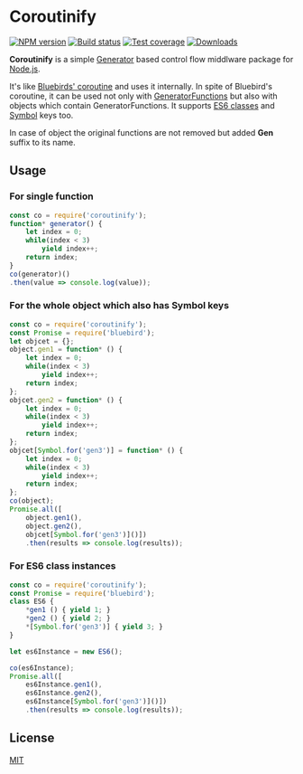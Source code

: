 # Coroutinify

[![NPM version][npm-image]][npm-url]
[![Build status][travis-image]][travis-url]
[![Test coverage][coveralls-image]][coveralls-url]
[![Downloads][downloads-image]][downloads-url]

**Coroutinify** is a simple [Generator](https://developer.mozilla.org/en-US/docs/Web/JavaScript/Reference/Global_Objects/Generator) based control flow middlware package for [Node.js](https://nodejs.org).

It's like [Bluebirds' coroutine](http://bluebirdjs.com/docs/api/promise.coroutine.html) and uses it internally.
In spite of Bluebird's coroutine, it can be used not only with [GeneratorFunctions](https://developer.mozilla.org/en-US/docs/Web/JavaScript/Reference/Statements/function*) but also with objects which contain GeneratorFunctions. It supports [ES6 classes](https://developer.mozilla.org/en-US/docs/Web/JavaScript/Reference/Classes) and [Symbol](https://developer.mozilla.org/en-US/docs/Web/JavaScript/Reference/Global_Objects/Symbol) keys too.

In case of object the original functions are not removed but added **Gen** suffix to its name.

## Usage
### For single function
```javascript
const co = require('coroutinify');
function* generator() {
    let index = 0;
    while(index < 3)
        yield index++;
    return index;
}
co(generator)()
.then(value => console.log(value));    
```

### For the whole object which also has Symbol keys
```javascript
const co = require('coroutinify');
const Promise = require('bluebird');
let objcet = {};
object.gen1 = function* () {
    let index = 0;
    while(index < 3)
        yield index++;
    return index;
};
objcet.gen2 = function* () {
    let index = 0;
    while(index < 3)
        yield index++;
    return index;
};
objcet[Symbol.for('gen3')] = function* () {
    let index = 0;
    while(index < 3)
        yield index++;
    return index;
};
co(object);
Promise.all([
    object.gen1(),
    object.gen2(),
    objcet[Symbol.for('gen3')]()])
    .then(results => console.log(results));    
```

### For ES6 class instances
```javascript
const co = require('coroutinify');
const Promise = require('bluebird');
class ES6 {
    *gen1 () { yield 1; }
    *gen2 () { yield 2; }
    *[Symbol.for('gen3')] { yield 3; }
}

let es6Instance = new ES6();

co(es6Instance);
Promise.all([
    es6Instance.gen1(),
    es6Instance.gen2(),
    es6Instance[Symbol.for('gen3')]()])
    .then(results => console.log(results));    
```

## License
[MIT](https://github.com/taronpa/coroutinify/blob/master/LICENSE.md)

[npm-image]: https://img.shields.io/npm/v/coroutinify.svg?style=flat-square
[npm-url]: https://npmjs.org/package/coroutinify
[travis-image]: https://img.shields.io/travis/taronpa/coroutinify.svg?style=flat-square
[travis-url]: https://travis-ci.org/taronpa/coroutinify
[coveralls-image]: https://img.shields.io/coveralls/taronpa/coroutinify.svg?style=flat-square
[coveralls-url]: https://coveralls.io/r/taronpa/coroutinify
[downloads-image]: http://img.shields.io/npm/dm/coroutinify.svg?style=flat-square
[downloads-url]: https://npmjs.org/package/coroutinify
